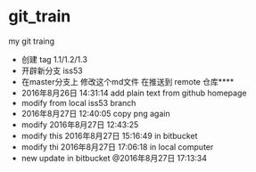 # git_train
my git traing


 -  创建 tag 1.1/1.2/1.3
 -  开辟新分支 iss53
 -  在master分支上 修改这个md文件 在推送到 remote 仓库****
 -  2016年8月26日 14:31:14 add plain text from github homepage
 -  modify from local iss53 branch
 - 2016年8月27日 12:40:05 copy png again
 - modify 2016年8月27日 12:43:25
 - modify this 2016年8月27日 15:16:49 in bitbucket
 - modify thi 2016年8月27日 17:06:18 in local computer
 - new update in bitbucket @2016年8月27日 17:13:34